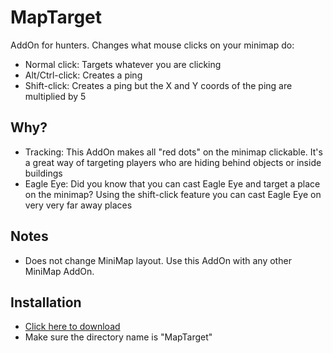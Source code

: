 # MapTarget

AddOn for hunters. Changes what mouse clicks on your minimap do:

- Normal click: Targets whatever you are clicking
- Alt/Ctrl-click: Creates a ping
- Shift-click: Creates a ping but the X and Y coords of the ping are multiplied by 5

## Why?

- Tracking: This AddOn makes all "red dots" on the minimap clickable. It's a great way of targeting players who are hiding behind objects or inside buildings
- Eagle Eye: Did you know that you can cast Eagle Eye and target a place on the minimap? Using the shift-click feature you can cast Eagle Eye on very very far away places

## Notes

- Does not change MiniMap layout. Use this AddOn with any other MiniMap AddOn.

## Installation

- [Click here to download](https://github.com/EinBaum/MapTarget/releases)
- Make sure the directory name is "MapTarget"
